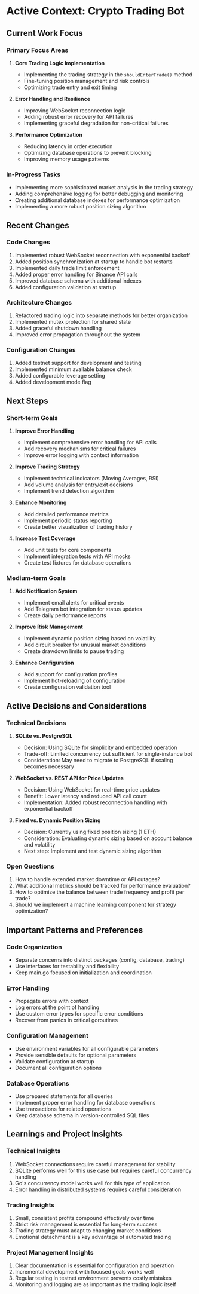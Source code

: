 # Active Context: Crypto Trading Bot

## Current Work Focus

### Primary Focus Areas
1. **Core Trading Logic Implementation**
   - Implementing the trading strategy in the `shouldEnterTrade()` method
   - Fine-tuning position management and risk controls
   - Optimizing trade entry and exit timing

2. **Error Handling and Resilience**
   - Improving WebSocket reconnection logic
   - Adding robust error recovery for API failures
   - Implementing graceful degradation for non-critical failures

3. **Performance Optimization**
   - Reducing latency in order execution
   - Optimizing database operations to prevent blocking
   - Improving memory usage patterns

### In-Progress Tasks
- Implementing more sophisticated market analysis in the trading strategy
- Adding comprehensive logging for better debugging and monitoring
- Creating additional database indexes for performance optimization
- Implementing a more robust position sizing algorithm

## Recent Changes

### Code Changes
1. Implemented robust WebSocket reconnection with exponential backoff
2. Added position synchronization at startup to handle bot restarts
3. Implemented daily trade limit enforcement
4. Added proper error handling for Binance API calls
5. Improved database schema with additional indexes
6. Added configuration validation at startup

### Architecture Changes
1. Refactored trading logic into separate methods for better organization
2. Implemented mutex protection for shared state
3. Added graceful shutdown handling
4. Improved error propagation throughout the system

### Configuration Changes
1. Added testnet support for development and testing
2. Implemented minimum available balance check
3. Added configurable leverage setting
4. Added development mode flag

## Next Steps

### Short-term Goals
1. **Improve Error Handling**
   - Implement comprehensive error handling for API calls
   - Add recovery mechanisms for critical failures
   - Improve error logging with context information

2. **Improve Trading Strategy**
   - Implement technical indicators (Moving Averages, RSI)
   - Add volume analysis for entry/exit decisions
   - Implement trend detection algorithm

3. **Enhance Monitoring**
   - Add detailed performance metrics
   - Implement periodic status reporting
   - Create better visualization of trading history

4. **Increase Test Coverage**
   - Add unit tests for core components
   - Implement integration tests with API mocks
   - Create test fixtures for database operations

### Medium-term Goals
1. **Add Notification System**
   - Implement email alerts for critical events
   - Add Telegram bot integration for status updates
   - Create daily performance reports

2. **Improve Risk Management**
   - Implement dynamic position sizing based on volatility
   - Add circuit breaker for unusual market conditions
   - Create drawdown limits to pause trading

3. **Enhance Configuration**
   - Add support for configuration profiles
   - Implement hot-reloading of configuration
   - Create configuration validation tool

## Active Decisions and Considerations

### Technical Decisions
1. **SQLite vs. PostgreSQL**
   - Decision: Using SQLite for simplicity and embedded operation
   - Trade-off: Limited concurrency but sufficient for single-instance bot
   - Consideration: May need to migrate to PostgreSQL if scaling becomes necessary

2. **WebSocket vs. REST API for Price Updates**
   - Decision: Using WebSocket for real-time price updates
   - Benefit: Lower latency and reduced API call count
   - Implementation: Added robust reconnection handling with exponential backoff

3. **Fixed vs. Dynamic Position Sizing**
   - Decision: Currently using fixed position sizing (1 ETH)
   - Consideration: Evaluating dynamic sizing based on account balance and volatility
   - Next step: Implement and test dynamic sizing algorithm

### Open Questions
1. How to handle extended market downtime or API outages?
2. What additional metrics should be tracked for performance evaluation?
3. How to optimize the balance between trade frequency and profit per trade?
4. Should we implement a machine learning component for strategy optimization?

## Important Patterns and Preferences

### Code Organization
- Separate concerns into distinct packages (config, database, trading)
- Use interfaces for testability and flexibility
- Keep main.go focused on initialization and coordination

### Error Handling
- Propagate errors with context
- Log errors at the point of handling
- Use custom error types for specific error conditions
- Recover from panics in critical goroutines

### Configuration Management
- Use environment variables for all configurable parameters
- Provide sensible defaults for optional parameters
- Validate configuration at startup
- Document all configuration options

### Database Operations
- Use prepared statements for all queries
- Implement proper error handling for database operations
- Use transactions for related operations
- Keep database schema in version-controlled SQL files

## Learnings and Project Insights

### Technical Insights
1. WebSocket connections require careful management for stability
2. SQLite performs well for this use case but requires careful concurrency handling
3. Go's concurrency model works well for this type of application
4. Error handling in distributed systems requires careful consideration

### Trading Insights
1. Small, consistent profits compound effectively over time
2. Strict risk management is essential for long-term success
3. Trading strategy must adapt to changing market conditions
4. Emotional detachment is a key advantage of automated trading

### Project Management Insights
1. Clear documentation is essential for configuration and operation
2. Incremental development with focused goals works well
3. Regular testing in testnet environment prevents costly mistakes
4. Monitoring and logging are as important as the trading logic itself
